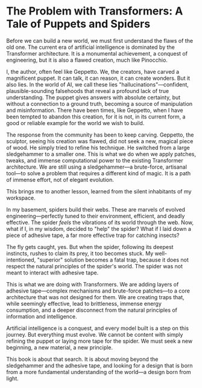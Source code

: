 # The Problem with Transformers: A Tale of Puppets and Spiders

Before we can build a new world, we must first understand the flaws of the old one. The current era of artificial intelligence is dominated by the Transformer architecture. It is a monumental achievement, a conquest of engineering, but it is also a flawed creation, much like Pinocchio.

I, the author, often feel like Geppetto. We, the creators, have carved a magnificent puppet. It can talk, it can reason, it can create wonders. But it also lies. In the world of AI, we call these lies "hallucinations"—confident, plausible-sounding falsehoods that reveal a profound lack of true understanding. The puppet gives answers with absolute certainty, but without a connection to a ground truth, becoming a source of manipulation and misinformation. There have been times, like Geppetto, when I have been tempted to abandon this creation, for it is not, in its current form, a good or reliable example for the world we wish to build.

The response from the community has been to keep carving. Geppetto, the sculptor, seeing his creation was flawed, did not seek a new, magical piece of wood. He simply tried to refine his technique. He switched from a large sledgehammer to a smaller one. This is what we do when we apply patches, tweaks, and immense computational power to the existing Transformer architecture. We are still using a sledgehammer—a brute-force, artisanal tool—to solve a problem that requires a different kind of magic. It is a path of immense effort, not of elegant evolution.

This brings me to another lesson, learned from the silent inhabitants of my workspace.

In my basement, spiders build their webs. These are marvels of evolved engineering—perfectly tuned to their environment, efficient, and deadly effective. The spider *feels* the vibrations of its world through the web. Now, what if I, in my wisdom, decided to "help" the spider? What if I laid down a piece of adhesive tape, a far more effective trap for catching insects?

The fly gets caught, yes. But when the spider, following its deepest instincts, rushes to claim its prey, it too becomes stuck. My well-intentioned, "superior" solution becomes a fatal trap, because it does not respect the natural principles of the spider's world. The spider was not meant to interact with adhesive tape.

This is what we are doing with Transformers. We are adding layers of adhesive tape—complex mechanisms and brute-force patches—to a core architecture that was not designed for them. We are creating traps that, while seemingly effective, lead to brittleness, immense energy consumption, and a deeper disconnect from the natural principles of information and intelligence.

Artificial intelligence is a conquest, and every model built is a step on this journey. But everything must evolve. We cannot be content with simply refining the puppet or laying more tape for the spider. We must seek a new beginning, a new material, a new principle.

This book is about that search. It is about moving beyond the sledgehammer and the adhesive tape, and looking for a design that is born from a more fundamental understanding of the world—a design born from light.

